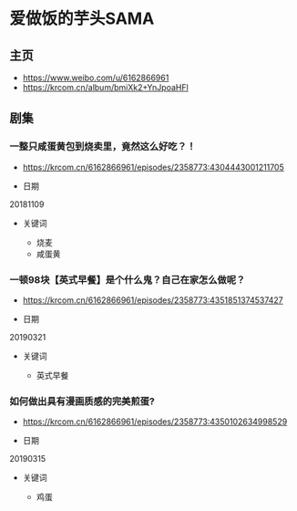 # 爱做饭的芋头SAMA

## 主页

* <https://www.weibo.com/u/6162866961>
* <https://krcom.cn/album/bmiXk2+YnJpoaHFl>

## 剧集

### 一整只咸蛋黄包到烧卖里，竟然这么好吃？！​​​​

* <https://krcom.cn/6162866961/episodes/2358773:4304443001211705>

* 日期

20181109

* 关键词

  * 烧麦
  * 咸蛋黄

### 一顿98块【英式早餐】是个什么鬼？自己在家怎么做呢？

* <https://krcom.cn/6162866961/episodes/2358773:4351851374537427>

* 日期

20190321

* 关键词

  * 英式早餐

### 如何做出具有漫画质感的完美煎蛋?​​​​

* <https://krcom.cn/6162866961/episodes/2358773:4350102634998529>
  
* 日期

20190315

* 关键词

  * 鸡蛋
